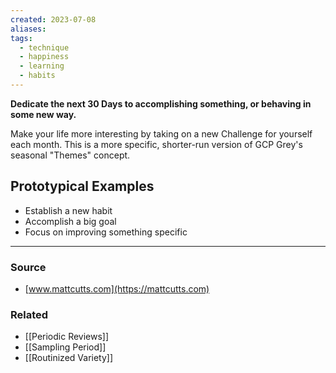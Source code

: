 ```yaml
---
created: 2023-07-08
aliases: 
tags:
  - technique
  - happiness
  - learning
  - habits
---
```

**Dedicate the next 30 Days to accomplishing something, or behaving in some new way.**

Make your life more interesting by taking on a new Challenge for yourself each month. This is a more specific, shorter-run version of GCP Grey's seasonal "Themes" concept. 

## Prototypical Examples

- Establish a new habit
- Accomplish a big goal
- Focus on improving something specific

****
### Source
- [www.mattcutts.com](https://mattcutts.com)

### Related
- [[Periodic Reviews]] 
- [[Sampling Period]] 
- [[Routinized Variety]]